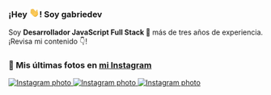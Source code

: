 <h3>¡Hey <img src="https://raw.githubusercontent.com/ABSphreak/ABSphreak/master/gifs/Hi.gif" width="20px" decondig="async">! Soy gabriedev</h3>

<p>Soy <strong>Desarrollador JavaScript Full Stack 🚀</strong> más de tres años de experiencia.<br />¡Revisa mi contenido 👇!</p>

### 📸 Mis últimas fotos en [mi Instagram](https://instagram.com/gabrie.dev)


<a href='https://instagram.com/p/CxTmOF6vN8M' target='_blank'>
  <img width='20%' src='https://instagram.flba1-1.fna.fbcdn.net/v/t51.2885-15/378565944_323878180141713_8920720304536029091_n.jpg?stp=dst-jpg_e15&_nc_ht=instagram.flba1-1.fna.fbcdn.net&_nc_cat=109&_nc_ohc=FWSGuvOdAAcAX9O7Q9C&edm=APU89FABAAAA&ccb=7-5&oh=00_AfABiPlQbWbiJrRZoQE-36ecs6Oaku6S2CSUp7beyrfEkQ&oe=650CDE18&_nc_sid=bc0c2c' alt='Instagram photo' />
</a>
<a href='https://instagram.com/p/CxLlYVlupp3' target='_blank'>
  <img width='20%' src='https://instagram.flba1-1.fna.fbcdn.net/v/t51.2885-15/377997579_196784406648750_7872949112471886655_n.webp?stp=dst-jpg_e35&_nc_ht=instagram.flba1-1.fna.fbcdn.net&_nc_cat=106&_nc_ohc=6DMpGOHML7EAX-ilHgM&edm=APU89FABAAAA&ccb=7-5&oh=00_AfA8_5BoY2x5GuH_2PKfA60wMQoa8UG-eqjKdGBbsHzyww&oe=650C491B&_nc_sid=bc0c2c' alt='Instagram photo' />
</a>
<a href='https://instagram.com/p/CxIn_Irugo4' target='_blank'>
  <img width='20%' src='https://instagram.flba1-1.fna.fbcdn.net/v/t51.2885-15/376780815_821779196307492_4053583912414574279_n.jpg?stp=dst-jpg_e15&_nc_ht=instagram.flba1-1.fna.fbcdn.net&_nc_cat=100&_nc_ohc=P8BLMrAbc-AAX9Gxftx&edm=APU89FABAAAA&ccb=7-5&oh=00_AfCkjglHOMu9qZ9g_2E_Q3Odpz2lHIhn12FW3zgDSzoItQ&oe=650D15C3&_nc_sid=bc0c2c' alt='Instagram photo' />
</a>
